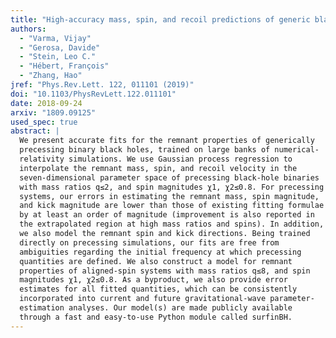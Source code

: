 ```yaml
---
title: "High-accuracy mass, spin, and recoil predictions of generic black-hole merger remnants"
authors:
  - "Varma, Vijay"
  - "Gerosa, Davide"
  - "Stein, Leo C."
  - "Hébert, François"
  - "Zhang, Hao"
jref: "Phys.Rev.Lett. 122, 011101 (2019)"
doi: "10.1103/PhysRevLett.122.011101"
date: 2018-09-24
arxiv: "1809.09125"
used_spec: true
abstract: |
  We present accurate fits for the remnant properties of generically
  precessing binary black holes, trained on large banks of numerical-
  relativity simulations. We use Gaussian process regression to
  interpolate the remnant mass, spin, and recoil velocity in the
  seven-dimensional parameter space of precessing black-hole binaries
  with mass ratios q≤2, and spin magnitudes χ1, χ2≤0.8. For precessing
  systems, our errors in estimating the remnant mass, spin magnitude,
  and kick magnitude are lower than those of existing fitting formulae
  by at least an order of magnitude (improvement is also reported in
  the extrapolated region at high mass ratios and spins). In addition,
  we also model the remnant spin and kick directions. Being trained
  directly on precessing simulations, our fits are free from
  ambiguities regarding the initial frequency at which precessing
  quantities are defined. We also construct a model for remnant
  properties of aligned-spin systems with mass ratios q≤8, and spin
  magnitudes χ1, χ2≤0.8. As a byproduct, we also provide error
  estimates for all fitted quantities, which can be consistently
  incorporated into current and future gravitational-wave parameter-
  estimation analyses. Our model(s) are made publicly available
  through a fast and easy-to-use Python module called surfinBH.
---
```


